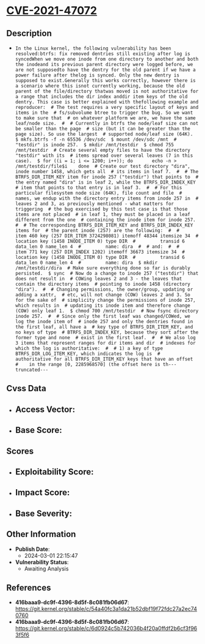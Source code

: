 
# [CVE-2021-47072](https://cve.mitre.org/cgi-bin/cvename.cgi?name=CVE-2021-47072)

## Description

- `In the Linux kernel, the following vulnerability has been resolved:btrfs: fix removed dentries still existing after log is syncedWhen we move one inode from one directory to another and both the inodeand its previous parent directory were logged before, we are not supposedto have the dentry for the old parent if we have a power failure after thelog is synced. Only the new dentry is supposed to exist.Generally this works correctly, however there is a scenario where this isnot currently working, because the old parent of the file/directory thatwas moved is not authoritative for a range that includes the dir index anddir item keys of the old dentry. This case is better explained with thefollowing example and reproducer:  # The test requires a very specific layout of keys and items in the  # fs/subvolume btree to trigger the bug. So we want to make sure that  # on whatever platform we are, we have the same leaf/node size.  #  # Currently in btrfs the node/leaf size can not be smaller than the page  # size (but it can be greater than the page size). So use the largest  # supported node/leaf size (64K).  $ mkfs.btrfs -f -n 65536 /dev/sdc  $ mount /dev/sdc /mnt  # "testdir" is inode 257.  $ mkdir /mnt/testdir  $ chmod 755 /mnt/testdir  # Create several empty files to have the directory "testdir" with its  # items spread over several leaves (7 in this case).  $ for ((i = 1; i <= 1200; i++)); do       echo -n > /mnt/testdir/file$i    done  # Create our test directory "dira", inode number 1458, which gets all  # its items in leaf 7.  #  # The BTRFS_DIR_ITEM_KEY item for inode 257 ("testdir") that points to  # the entry named "dira" is in leaf 2, while the BTRFS_DIR_INDEX_KEY  # item that points to that entry is in leaf 3.  #  # For this particular filesystem node size (64K), file count and file  # names, we endup with the directory entry items from inode 257 in  # leaves 2 and 3, as previously mentioned - what matters for triggering  # the bug exercised by this test case is that those items are not placed  # in leaf 1, they must be placed in a leaf different from the one  # containing the inode item for inode 257.  #  # The corresponding BTRFS_DIR_ITEM_KEY and BTRFS_DIR_INDEX_KEY items for  # the parent inode (257) are the following:  #  #    item 460 key (257 DIR_ITEM 3724298081) itemoff 48344 itemsize 34  #         location key (1458 INODE_ITEM 0) type DIR  #         transid 6 data_len 0 name_len 4  #         name: dira  #  # and:  #  #    item 771 key (257 DIR_INDEX 1202) itemoff 36673 itemsize 34  #         location key (1458 INODE_ITEM 0) type DIR  #         transid 6 data_len 0 name_len 4  #         name: dira  $ mkdir /mnt/testdir/dira  # Make sure everything done so far is durably persisted.  $ sync  # Now do a change to inode 257 ("testdir") that does not result in  # COWing leaves 2 and 3 - the leaves that contain the directory items  # pointing to inode 1458 (directory "dira").  #  # Changing permissions, the owner/group, updating or adding a xattr,  # etc, will not change (COW) leaves 2 and 3. So for the sake of  # simplicity change the permissions of inode 257, which results in  # updating its inode item and therefore change (COW) only leaf 1.  $ chmod 700 /mnt/testdir  # Now fsync directory inode 257.  #  # Since only the first leaf was changed/COWed, we log the inode item of  # inode 257 and only the dentries found in the first leaf, all have a  # key type of BTRFS_DIR_ITEM_KEY, and no keys of type  # BTRFS_DIR_INDEX_KEY, because they sort after the former type and none  # exist in the first leaf.  #  # We also log 3 items that represent ranges for dir items and dir  # indexes for which the log is authoritative:  #  # 1) a key of type BTRFS_DIR_LOG_ITEM_KEY, which indicates the log is  #    authoritative for all BTRFS_DIR_ITEM_KEY keys that have an offset  #    in the range [0, 2285968570] (the offset here is th---truncated---`

## Cvss Data

- **Access Vector**:
  - 
- **Base Score**:
  - 

## Scores

- **Exploitability Score**:
  - 
- **Impact Score**:
  - 
- **Base Severity**:
  - 

## Other Information

- **Publish Date**:
  - 2024-03-01 22:15:47
- **Vulnerability Status**:
  - Awaiting Analysis

## References

- **416baaa9-dc9f-4396-8d5f-8c081fb06d67**: https://git.kernel.org/stable/c/54a40fc3a1da21b52dbf19f72fdc27a2ec740760
- **416baaa9-dc9f-4396-8d5f-8c081fb06d67**: https://git.kernel.org/stable/c/6d0924c5b742036b4f20a0ffdf2b6cf3f963f5f6
